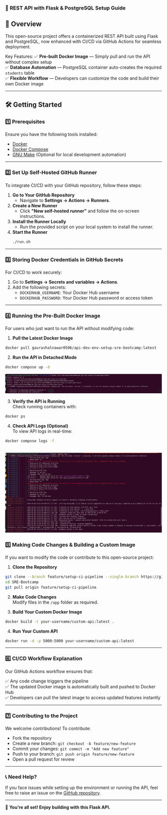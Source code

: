### 🚀 **REST API with Flask & PostgreSQL Setup Guide**

## 📌 **Overview**
This open-source project offers a containerized REST API built using Flask and PostgreSQL, now enhanced with CI/CD via GitHub Actions for seamless deployment.

Key Features:
✅ **Pre-built Docker Image** — Simply pull and run the API without complex setup  
✅ **Database Automation** — PostgreSQL container auto-creates the required `students` table  
✅ **Flexible Workflow** — Developers can customize the code and build their own Docker image  

---

## 🛠️ **Getting Started**

### 1️⃣ Prerequisites
Ensure you have the following tools installed:
- [Docker](https://docs.docker.com/get-docker/)  
- [Docker Compose](https://docs.docker.com/compose/install/)  
- [GNU Make](https://www.gnu.org/software/make/) (Optional for local development automation)  

---

### 2️⃣ **Set Up Self-Hosted GitHub Runner**
To integrate CI/CD with your GitHub repository, follow these steps:

1. **Go to Your GitHub Repository**
   - Navigate to **Settings → Actions → Runners**.
2. **Create a New Runner**
   - Click **"New self-hosted runner"** and follow the on-screen instructions.
3. **Install the Runner Locally**
   - Run the provided script on your local system to install the runner.
4. **Start the Runner**
   ```bash
   ./run.sh
   ```

---

### 3️⃣ **Storing Docker Credentials in GitHub Secrets**
For CI/CD to work securely:

1. Go to **Settings → Secrets and variables → Actions**.
2. Add the following secrets:
   - `DOCKERHUB_USERNAME`: Your Docker Hub username  
   - `DOCKERHUB_PASSWORD`: Your Docker Hub password or access token  

---

### 4️⃣ **Running the Pre-Built Docker Image**
For users who just want to run the API without modifying code:

1. **Pull the Latest Docker Image**  
```bash
docker pull gauravhalnawar0506/api-dev-env-setup-sre-bootcamp:latest
```


2. **Run the API in Detached Mode**  
```bash
docker compose up -d
```
![alt text](<Screenshot from 2025-03-10 19-48-51.png>)

3. **Verify the API is Running**  
Check running containers with:  
```bash
docker ps
```

4. **Check API Logs (Optional)**  
To view API logs in real-time:  
```bash
docker compose logs -f
```
![alt text](<Screenshot from 2025-03-10 19-51-20.png>)
---

### 5️⃣ **Making Code Changes & Building a Custom Image**
If you want to modify the code or contribute to this open-source project:

1. **Clone the Repository**  
```bash
git clone --branch feature/setup-ci-pipeline --single-branch https://github.com/gauravhalnawar1011/Portfolio-GH.git
cd SRE-Bootcamp
git pull origin feature/setup-ci-pipeline
```

2. **Make Code Changes**  
Modify files in the `/app` folder as required.

3. **Build Your Custom Docker Image**  
```bash
docker build -t your-username/custom-api:latest .
```

4. **Run Your Custom API**  
```bash
docker run -d -p 5000:5000 your-username/custom-api:latest
```

---

### 6️⃣ **CI/CD Workflow Explanation**
Our GitHub Actions workflow ensures that:

✅ Any code change triggers the pipeline  
✅ The updated Docker image is automatically built and pushed to Docker Hub  
✅ Developers can pull the latest image to access updated features instantly  

---

### 7️⃣ **Contributing to the Project**
We welcome contributions! To contribute:

- Fork the repository  
- Create a new branch: `git checkout -b feature/new-feature`  
- Commit your changes: `git commit -m "Add new feature"`  
- Push to your branch: `git push origin feature/new-feature`  
- Open a pull request for review  

---

### 📞 **Need Help?**
If you face issues while setting up the environment or running the API, feel free to raise an issue on the [GitHub repository](https://github.com/your-repository-name/issues).

---

🚀 **You're all set! Enjoy building with this Flask API.**